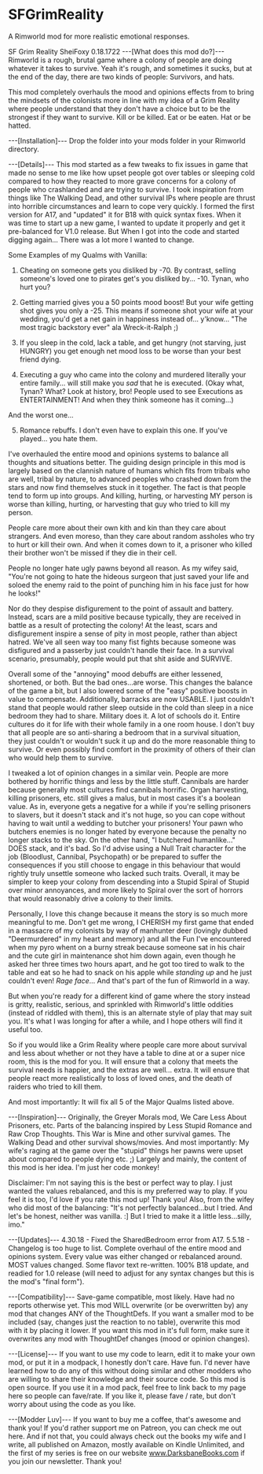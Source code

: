 # SFGrimReality
A Rimworld mod for more realistic emotional responses.
<?xml version="1.0" encoding="utf-8"?>
<ModMetaData>
  <name>SF Grim Reality</name>
  <author>SheiFoxy</author>
  <targetVersion>0.18.1722</targetVersion>
  <description>
  ---[What does this mod do?]---
  Rimworld is a rough, brutal game where a colony of people are doing whatever it takes to survive. Yeah it's rough, and sometimes it sucks, but at the end of the day, there are two kinds of people: Survivors, and hats.
  
  This mod completely overhauls the mood and opinions effects from to bring the mindsets of the colonists more in line with my idea of a Grim Reality where people understand that they don't have a choice but to be the strongest if they want to survive. Kill or be killed. Eat or be eaten. Hat or be hatted.
  
  ---[Installation]---
  Drop the folder into your mods folder in your Rimworld directory.
  
  
  ---[Details]---
  This mod started as a few tweaks to fix issues in game that made no sense to me like how upset people got over tables or sleeping cold compared to how they reacted to more grave concerns for a colony of people who crashlanded and are trying to survive. I took inspiration from things like The Walking Dead, and other survival IPs where people are thrust into horrible circumstances and learn to cope very quickly. I formed the first version for A17, and "updated" it for B18 with quick syntax fixes. When it was time to start up a new game, I wanted to update it properly and get it pre-balanced for V1.0 release. But When I got into the code and started digging again... There was a lot more I wanted to change.
  
  Some Examples of my Qualms with Vanilla:
  
  1. Cheating on someone gets you disliked by -70. 
  By contrast, selling someone's loved one to pirates get's you disliked by... -10.
  Tynan, who hurt you?
  
  2. Getting married gives you a 50 points mood boost!
  But your wife getting shot gives you only a -25.
  This means if someone shot your wife at your wedding, you'd get a net gain in happiness instead of... y'know... "The most tragic backstory ever" ala Wreck-it-Ralph ;)
  
  3. If you sleep in the cold, lack a table, and get hungry (not starving, just HUNGRY) you get enough net mood loss to be worse than your best friend dying. 
  
  4. Executing a guy who came into the colony and murdered literally your entire family... will still make you *sad* that he is executed. (Okay what, Tynan? What? Look at history, bro! People used to see Executions as ENTERTAINMENT! And when they think someone has it coming...)
  
  And the worst one...
  
  5. Romance rebuffs. I don't even have to explain this one. If you've played... you hate them.
  
  I've overhauled the entire mood and opinions systems to balance all thoughts and situations better. The guiding design principle in this mod is largely based on the clannish nature of humans which fits from tribals who are well, tribal by nature, to advanced peoples who crashed down from the stars and now find themselves stuck in it together. The fact is that people tend to form up into groups. And killing, hurting, or harvesting MY person is worse than killing, hurting, or harvesting that guy who tried to kill my person. 
  
  People care more about their own kith and kin than they care about strangers. And even moreso, than they care about random assholes who try to hurt or kill their own. And when it comes down to it, a prisoner who killed their brother won't be missed if they die in their cell.
 
   People no longer hate ugly pawns beyond all reason. As my wifey said, "You're not going to hate the hideous surgeon that just saved your life and soloed the enemy raid to the point of punching him in his face just for how he looks!"
  
  Nor do they despise disfigurement to the point of assault and battery. Instead, scars are a mild positive because typically, they are received in battle as a result of protecting the colony! At the least, scars and disfigurement inspire a sense of pity in most people, rather than abject hatred. We've all seen way too many fist fights because someone was disfigured and a passerby just couldn't handle their face. In a survival scenario, presumably, people would put that shit aside and SURVIVE.
 
  Overall some of the "annoying" mood debuffs are either lessened, shortened, or both. But the bad ones...are worse.
  This changes the balance of the game a bit, but I also lowered some of the "easy" positive boosts in value to compensate. Additionally, barracks are now USABLE. I just couldn't stand that people would rather sleep outside in the cold than sleep in a nice bedroom they had to share. Military does it. A lot of schools do it. Entire cultures do it for life with their whole family in a one room house. I don't buy that all people are so anti-sharing a bedroom that in a survival situation, they just couldn't or wouldn't suck it up and do the more reasonable thing to survive. Or even possibly find comfort in the proximity of others of their clan who would help them to survive.
  
  I tweaked a lot of opinion changes in a similar vein. People are more bothered by horrific things and less by the little stuff. Cannibals are harder because generally most cultures find cannibals horrific. Organ harvesting, killing prisoners, etc. still gives a malus, but in most cases it's a boolean value. As in, everyone gets a negative for a while if you're selling prisoners to slavers, but it doesn't stack and it's not huge, so you can cope without having to wait until a wedding to butcher your prisoners! Your pawn who butchers enemies is no longer hated by everyone because the penalty no longer stacks to the sky. On the other hand, "I butchered humanlike..." DOES stack, and it's bad. So I'd advise using a Null Trait character for the job (Bloodlust, Cannibal, Psychopath) or be prepared to suffer the consequences if you still choose to engage in this behaviour that would rightly truly unsettle someone who lacked such traits. Overall, it may be simpler to keep your colony from descending into a Stupid Spiral of Stupid over minor annoyances, and more likely to Spiral over the sort of horrors that would reasonably drive a colony to their limits.
  
  Personally, I love this change because it means the story is so much more meaningful to me. Don't get me wrong, I CHERISH my first game that ended in a massacre of my colonists by way of manhunter deer (lovingly dubbed "Deermurdered" in my heart and memory) and all the Fun I've encountered when my pyro whent on a burny streak because someone sat in his chair and the cute girl in maintenance shot him down again, even though he asked her three times two hours apart, and he got too tired to walk to the table and eat so he had to snack on his apple while *standing up* and he just couldn't even! *Rage face*... And that's part of the fun of Rimworld in a way. 
  
  But when you're ready for a different kind of game where the story instead is gritty, realistic, serious, and sprinkled with Rimworld's little oddities (instead of riddled with them), this is an alternate style of play that may suit you. It's what I was longing for after a while, and I hope others will find it useful too.
 
  
  So if you would like a Grim Reality where people care more about survival and less about whether or not they have a table to dine at or a super nice room, this is the mod for you. It will ensure that a colony that meets the survival needs is happier, and the extras are well... extra. It will ensure that people react more realistically to loss of loved ones, and the death of raiders who tried to kill them.
  
  And most importantly: It will fix all 5 of the Major Qualms listed above.
  
  
  ---[Inspiration]---
 Originally, the Greyer Morals mod, We Care Less About Prisoners, etc. Parts of the balancing inspired by Less Stupid Romance and Raw Crop Thoughts. This War is Mine and other survival games. The Walking Dead and other survival shows/movies. And most importantly: My wife's raging at the game over the "stupid" things her pawns were upset about compared to people dying etc. ;) Largely and mainly, the content of this mod is her idea. I'm just her code monkey!

Disclaimer: I'm not saying this is the best or perfect way to play. I just wanted the values rebalanced, and this is my preferred way to play. If you feel it is too, I'd love if you rate this mod up! Thank you!
Also, from the wifey who did most of the balancing: "It's not perfectly balanced...but I tried. And let's be honest, neither was vanilla. :] But I tried to make it a little less...silly, imo."
  
  ---[Updates]---
  4.30.18 - Fixed the SharedBedroom error from A17. 
  5.5.18 - Changelog is too huge to list. Complete overhaul of the entire mood and opinions system. Every value was either changed or rebalanced around. MOST values changed. Some flavor text re-written. 100% B18 update, and readied for 1.0 release (will need to adjust for any syntax changes but this is the mod's "final form").
  
  ---[Compatibility]---
  Save-game compatible, most likely. Have had no reports otherwise yet.
  This mod WILL overwrite (or be overwritten by) any mod that changes ANY of the ThoughtDefs. If you want a smaller mod to be included (say, changes just the reaction to no table), overwrite this mod with it by placing it lower. If you want this mod in it's full form, make sure it overwrites any mod with ThoughtDef changes (mood or opinion changes).
  
  ---[License]---
  If you want to use my code to learn, edit it to make your own mod, or put it in a modpack, I honestly don't care. Have fun. I'd never have learned how to do any of this without doing similar and other modders who are willing to share their knowledge and their source code. So this mod is open source. If you use it in a mod pack, feel free to link back to my page here so people can fave/rate. If you like it, please fave / rate, but don't worry about using the code as you like.
  
  ---[Modder Luv]---
  If you want to buy me a coffee, that's awesome and thank you!
  If you'd rather support me on Patreon, you can check me out here. 
  And if not that, you could always check out the books my wife and I write, all published on Amazon, mostly available on Kindle Unlimited, and the first of my series is free on our website www.DarksbaneBooks.com if you join our newsletter.
  Thank you!
  
</description>
</ModMetaData>
